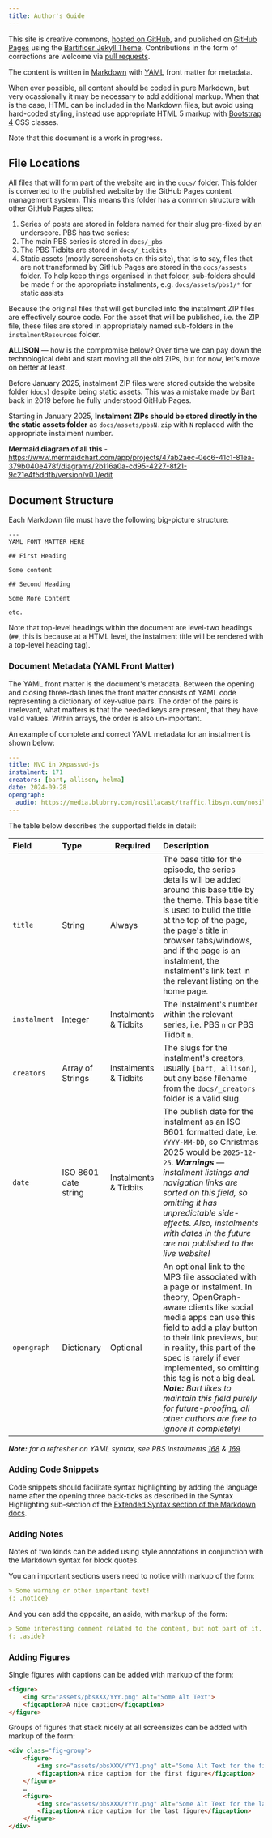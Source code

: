 ```yaml
---
title: Author's Guide
---
```

This site is creative commons, [hosted on GitHub](https://github.com/bartificer/programming-by-stealth), and published on [GitHub Pages](https://pages.github.com) using the [Bartificer Jekyll Theme](https://github.com/bartificer/bartificer-jekyll-theme). Contributions in the form of corrections are welcome via [pull requests](https://docs.github.com/en/pull-requests/collaborating-with-pull-requests/proposing-changes-to-your-work-with-pull-requests/creating-a-pull-request).

The content is written in [Markdown](https://www.markdownguide.org/cheat-sheet/) with [YAML](https://en.wikipedia.org/wiki/YAML) front matter for metadata.

When ever possible, all content should be coded in pure Markdown, but very ocassionally it may be necessary to add additional markup. When that is the case, HTML can be included in the Markdown files, but avoid using hard-coded styling, instead use appropriate HTML 5 markup with [Bootstrap 4](https://getbootstrap.com/docs/4.6/getting-started/introduction/) CSS classes.

Note that this document is a work in progress.

## File Locations

All files that will form part of the website are in the `docs/` folder. This folder is converted to the published website by the GitHub Pages content management system. This means this folder has a common structure with other GitHub Pages sites:

1.  Series of posts are stored in folders  named for their slug pre-fixed by an underscore. PBS has two series:
   1. The  main PBS series is stored in `docs/_pbs`
   2. The PBS Tidbits are stored in `docs/_tidbits`
2. Static assets (mostly screenshots on this site), that is to say, files that are not transformed by GitHub Pages are stored in the `docs/assests` folder. To help keep things organised in that folder, sub-folders should be made f or the appropriate instalments, e.g. `docs/assets/pbs1/*` for static assists

Because the original files that will get bundled into the instalment ZIP files are effectively source code. For the asset that will be published, i.e. the ZIP file, these files are stored in appropriately named sub-folders in the `instalmentResources` folder.

**ALLISON** — how is the compromise below? Over time we can pay down the technological debt and start moving all the old ZIPs, but for now, let's move on better at least.

Before January 2025, instalment ZIP files were stored outside the website folder (`docs`) despite being static assets. This was a mistake made by Bart back in 2019 before he fully understood GitHub Pages.

Starting in January 2025, **Instalment ZIPs should be stored directly in the the static assets folder** as `docs/assets/pbsN.zip` with `N` replaced with the appropriate instalment number. 

**Mermaid diagram of all this** - https://www.mermaidchart.com/app/projects/47ab2aec-0ec6-41c1-81ea-379b040e478f/diagrams/2b116a0a-cd95-4227-8f21-9c21e4f5ddfb/version/v0.1/edit

## Document Structure

Each Markdown file must have the following big-picture structure:

```
---
YAML FONT MATTER HERE
---
## First Heading

Some content

## Second Heading

Some More Content

etc.
```

Note that top-level headings within the document are level-two headings (`##`, this is because at a HTML level, the instalment title will be rendered with a top-level heading tag).

### Document Metadata (YAML Front Matter)

The YAML front matter is the document's metadata. Between the opening and closing three-dash lines the front matter consists of YAML code representing a dictionary of key-value pairs. The order of the pairs is irrelevant, what matters is that the needed keys are present, that they have valid values. Within arrays, the order is also un-important.

An example of complete and correct YAML metadata for an instalment is shown below:

```yaml
---
title: MVC in XKpasswd-js
instalment: 171
creators: [bart, allison, helma]
date: 2024-09-28
opengraph:
  audio: https://media.blubrry.com/nosillacast/traffic.libsyn.com/nosillacast/PBS_2024_09_28A.mp3
---
```

The table below describes the supported fields in detail:

| Field        | Type                 | Required              | Description                                                  |
| :----------- | :------------------- | --------------------- | :----------------------------------------------------------- |
| `title`      | String               | Always                | The base title for the episode, the series details will be added around this base title by the theme. This base title is used to build the title at the top of the page, the page's title in browser tabs/windows, and if the page is an instalment, the instalment's link text in the relevant listing on the home page. |
| `instalment` | Integer              | Instalments & Tidbits | The instalment's number within the relevant series, i.e. PBS `n` or PBS Tidbit `n`. |
| `creators`   | Array of Strings     | Instalments & Tidbits | The slugs for the instalment's creators, usually `[bart, allison]`, but any base filename from the `docs/_creators` folder is a valid slug. |
| `date`       | ISO 8601 date string | Instalments & Tidbits | The publish date for the instalment as an ISO 8601 formatted date, i.e. `YYYY-MM-DD`, so Christmas 2025 would be `2025-12-25`. _**Warnings** — instalment listings and navigation links are sorted on this field, so omitting it has unpredictable side-effects. Also, instalments with dates in the future are not published to the live website!_ |
| `opengraph`  | Dictionary           | Optional              | An optional link to the MP3 file associated with a page or instalment. In theory, OpenGraph-aware clients like social media apps can use this field to add a play button to their link previews, but in reality, this part of the spec is rarely if ever implemented, so omitting this tag is not a big deal. _**Note:** Bart likes to maintain this field purely for future-proofing, all other authors are free to ignore it completely!_ |

_**Note:** for a refresher on YAML syntax, see PBS instalments [168](./pbs168) & [169](./pbs169)._

### Adding Code Snippets

Code snippets should facilitate syntax highlighting by adding the language name after the opening three back-ticks as described in the Syntax Highlighting sub-section of the [Extended Syntax section of the Markdown docs](https://www.markdownguide.org/extended-syntax/).

### Adding Notes

Notes of two kinds can be added using style annotations in conjunction with the Markdown syntax for block quotes.

You can important sections users need to notice with markup of the form:

```markdown
> Some warning or other important text!
{: .notice}
```

And you can add the opposite, an aside, with markup of the form:

```markdown
> Some interesting comment related to the content, but not part of it.
{: .aside}
```

### Adding Figures

Single figures with captions can be added with markup of the form:

```html
<figure>
    <img src="assets/pbsXXX/YYY.png" alt="Some Alt Text">
    <figcaption>A nice caption</figcaption>
</figure>
```

Groups of figures that stack nicely at all screensizes can be added with markup of the form:

```html
<div class="fig-group">
    <figure>
        <img src="assets/pbsXXX/YYY1.png" alt="Some Alt Text for the first figure">
        <figcaption>A nice caption for the first figure</figcaption>
    </figure>
    …
    <figure>
        <img src="assets/pbsXXX/YYYn.png" alt="Some Alt Text for the last figure">
        <figcaption>A nice caption for the last figure</figcaption>
    </figure>
</div>
```